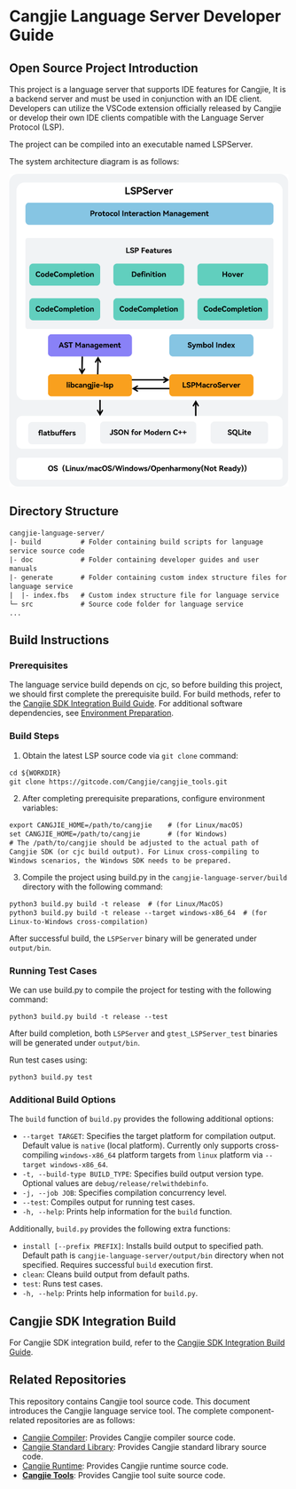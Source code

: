 # Cangjie Language Server Developer Guide

## Open Source Project Introduction

This project is a language server that supports IDE features for Cangjie, It is a backend server and must be used in conjunction with an IDE client. Developers can utilize the VSCode extension officially released by Cangjie or develop their own IDE clients compatible with the Language Server Protocol (LSP).

The project can be compiled into an executable named LSPServer.

The system architecture diagram is as follows:

![SystemArchitecture](./figures/SystemArchitecture_EN.png)

## Directory Structure

```text
cangjie-language-server/
|- build          # Folder containing build scripts for language service source code
|- doc            # Folder containing developer guides and user manuals
|- generate       # Folder containing custom index structure files for language service
|  |- index.fbs   # Custom index structure file for language service
└─ src            # Source code folder for language service
...
```

## Build Instructions

### Prerequisites

The language service build depends on cjc, so before building this project, we should first complete the prerequisite build. For build methods, refer to the [Cangjie SDK Integration Build Guide](). For additional software dependencies, see [Environment Preparation]().

### Build Steps

1. Obtain the latest LSP source code via `git clone` command:

```shell
cd ${WORKDIR}
git clone https://gitcode.com/Cangjie/cangjie_tools.git
```

2. After completing prerequisite preparations, configure environment variables:

```shell
export CANGJIE_HOME=/path/to/cangjie    # (for Linux/macOS)
set CANGJIE_HOME=/path/to/cangjie       # (for Windows)
# The /path/to/cangjie should be adjusted to the actual path of Cangjie SDK (or cjc build output). For Linux cross-compiling to Windows scenarios, the Windows SDK needs to be prepared.
```

3. Compile the project using build.py in the `cangjie-language-server/build` directory with the following command:

```shell
python3 build.py build -t release  # (for Linux/MacOS)
python3 build.py build -t release --target windows-x86_64  # (for Linux-to-Windows cross-compilation)
```

After successful build, the `LSPServer` binary will be generated under `output/bin`.

### Running Test Cases

We can use build.py to compile the project for testing with the following command:

```shell
python3 build.py build -t release --test
```

After build completion, both `LSPServer` and `gtest_LSPServer_test` binaries will be generated under `output/bin`.

Run test cases using:

```shell
python3 build.py test
```

### Additional Build Options

The `build` function of `build.py` provides the following additional options:

- `--target TARGET`: Specifies the target platform for compilation output. Default value is `native` (local platform). Currently only supports cross-compiling `windows-x86_64` platform targets from `linux` platform via `--target windows-x86_64`.
- `-t, --build-type BUILD_TYPE`: Specifies build output version type. Optional values are `debug/release/relwithdebinfo`.
- `-j, --job JOB`: Specifies compilation concurrency level.
- `--test`: Compiles output for running test cases.
- `-h, --help`: Prints help information for the `build` function.

Additionally, `build.py` provides the following extra functions:

- `install [--prefix PREFIX]`: Installs build output to specified path. Default path is `cangjie-language-server/output/bin` directory when not specified. Requires successful `build` execution first.
- `clean`: Cleans build output from default paths.
- `test`: Runs test cases.
- `-h, --help`: Prints help information for `build.py`.

## Cangjie SDK Integration Build

For Cangjie SDK integration build, refer to the [Cangjie SDK Integration Build Guide](https://gitcode.com/Cangjie/cangjie_build/blob/dev/README_zh.md).

## Related Repositories

This repository contains Cangjie tool source code. This document introduces the Cangjie language service tool. The complete component-related repositories are as follows:

- [Cangjie Compiler](https://gitcode.com/Cangjie/cangjie_compiler): Provides Cangjie compiler source code.
- [Cangjie Standard Library](https://gitcode.com/Cangjie/cangjie_runtime): Provides Cangjie standard library source code.
- [Cangjie Runtime](https://gitcode.com/Cangjie/cangjie_runtime): Provides Cangjie runtime source code.
- [**Cangjie Tools**](https://gitcode.com/Cangjie/cangjie_tools): Provides Cangjie tool suite source code.